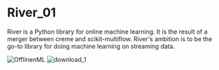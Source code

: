 # River_01
River is a Python library for online machine learning. It is the result of a merger between creme and scikit-multiflow. River's ambition is to be the go-to library for doing machine learning on streaming data.


![OfflinenML](https://user-images.githubusercontent.com/15075906/135607336-97e31552-668c-4d9a-bd7e-4f9d4cd99b57.png)
![download_1](https://user-images.githubusercontent.com/15075906/135607350-636e9722-2741-4d2c-8e99-fe62a424af53.png)
